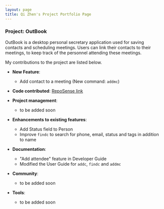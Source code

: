 ```yaml
---
layout: page
title: Qi Zhen's Project Portfolio Page
---
```


### Project: OutBook

OutBook is a desktop personal secretary application used for saving contacts and scheduling meetings. Users can link their contacts to their meetings, to keep track of the personnel attending these meetings.

My contributions to the project are listed below.

- **New Feature**:
  - Add contact to a meeting (New command: `addmc`)

- **Code contributed**: [RepoSense link](https://nus-cs2103-ay2324s1.github.io/tp-dashboard/?search=qz1004&breakdown=true)

- **Project management**:

  - to be added soon

- **Enhancements to existing features**:
  - Add Status field to Person
  - Improve `findc` to search for phone, email, status and tags in addition to name 

- **Documentation**:
  - "Add attendee" feature in Developer Guide
  -  Modified the User Guide for `addc`, `findc` and `addmc`

- **Community**:

  - to be added soon

- **Tools**:

  - to be added soon

